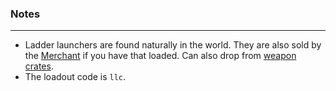 ### Notes
---
- Ladder launchers are found naturally in the world. They are also sold by the [Merchant](https://gitlab.com/accensi/hd-addons/merchant) if you have that loaded. Can also drop from [weapon crates](https://gitlab.com/accensi/hd-addons/weapon-crate).
- The loadout code is `llc`.